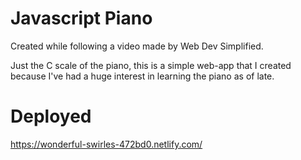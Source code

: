 # Javascript Piano
Created while following a video made by Web Dev Simplified.

Just the C scale of the piano, this is a simple web-app that I created because I've had a huge interest in learning the piano as of late.

# Deployed
https://wonderful-swirles-472bd0.netlify.com/
